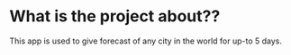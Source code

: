 # What is the project about??
This app is used to give forecast of any city in the world for up-to 5 days. 